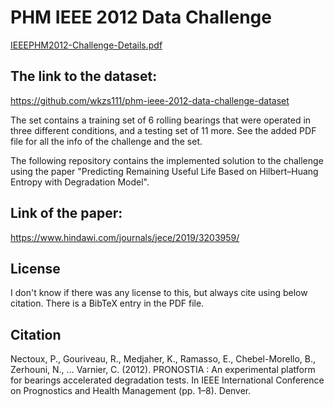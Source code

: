 

# PHM IEEE 2012 Data Challenge

[IEEEPHM2012-Challenge-Details.pdf](PHM-IEEE-2012-Data-Challenge)

## The link to the dataset: 
https://github.com/wkzs111/phm-ieee-2012-data-challenge-dataset

The set contains a training set of 6 rolling bearings that were operated in three different conditions, and a testing set of 11 more. See the added PDF file for all the info of the challenge and the set.

The following repository contains the implemented solution to the challenge using the paper "Predicting Remaining Useful Life Based on Hilbert–Huang
Entropy with Degradation Model".

## Link of the paper: 
https://www.hindawi.com/journals/jece/2019/3203959/

## License

I don't know if there was any license to this, but always cite using below citation. There is a BibTeX entry in the PDF file.

## Citation

Nectoux, P., Gouriveau, R., Medjaher, K., Ramasso, E., Chebel-Morello, B., Zerhouni, N., … Varnier, C. (2012). PRONOSTIA : An experimental platform for bearings accelerated degradation tests. In IEEE International Conference on Prognostics and Health Management (pp. 1–8). Denver.

